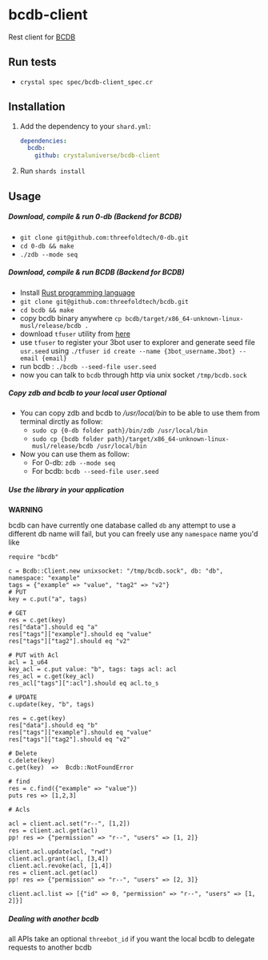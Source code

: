# bcdb-client

Rest client for [BCDB](https://github.com/threefoldtech/bcdb)

## Run tests
- `crystal spec spec/bcdb-client_spec.cr`

## Installation

1. Add the dependency to your `shard.yml`:

   ```yaml
   dependencies:
     bcdb:
       github: crystaluniverse/bcdb-client
   ```

2. Run `shards install`

## Usage

##### Download, compile & run 0-db (Backend for BCDB)
- `git clone git@github.com:threefoldtech/0-db.git`
- `cd 0-db && make`
- `./zdb --mode seq`

##### Download, compile & run BCDB (Backend for BCDB)
- Install [Rust programming language](https://www.rust-lang.org/tools/install)
- `git clone git@github.com:threefoldtech/bcdb.git`
- `cd bcdb && make`
- copy bcdb binary anywhere `cp bcdb/target/x86_64-unknown-linux-musl/release/bcdb .`
- download `tfuser` utility from [here](https://github.com/crystaluniverse/bcdb-client/releases/download/v0.1/tfuser)
- use `tfuser` to register your 3bot user to explorer and generate seed file `usr.seed` using `./tfuser id create --name {3bot_username.3bot} --email {email}`
- run bcdb : `./bcdb --seed-file user.seed `
- now you can talk to `bcdb` through http via unix socket `/tmp/bcdb.sock`

##### Copy zdb and bcdb to your local user **Optional**
- You can copy zdb and bcdb to _/usr/local/bin_ to be able to use them from terminal dirctly as follow:
  - `sudo cp {0-db folder path}/bin/zdb /usr/local/bin`
  - `sudo cp {bcdb folder path}/target/x86_64-unknown-linux-musl/release/bcdb /usr/local/bin`
- Now you can use them as follow:
  - For 0-db: `zdb --mode seq`
  - For bcdb: `bcdb --seed-file user.seed`

##### Use the library in your application

**WARNING**

bcdb can have currently one database called `db` any attempt to use a different db name will fail, but you can freely use any `namespace` name you'd like

```crystal
require "bcdb"

c = Bcdb::Client.new unixsocket: "/tmp/bcdb.sock", db: "db", namespace: "example" 
tags = {"example" => "value", "tag2" => "v2"}
# PUT
key = c.put("a", tags)

# GET
res = c.get(key)
res["data"].should eq "a"
res["tags"]["example"].should eq "value"
res["tags"]["tag2"].should eq "v2"

# PUT with Acl
acl = 1_u64
key_acl = c.put value: "b", tags: tags acl: acl
res_acl = c.get(key_acl)
res_acl["tags"][":acl"].should eq acl.to_s

# UPDATE
c.update(key, "b", tags)

res = c.get(key)
res["data"].should eq "b"
res["tags"]["example"].should eq "value"
res["tags"]["tag2"].should eq "v2"

# Delete
c.delete(key)
c.get(key)  =>  Bcdb::NotFoundError

# find
res = c.find({"example" => "value"})
puts res => [1,2,3] 

# Acls

acl = client.acl.set("r--", [1,2])
res = client.acl.get(acl)
pp! res => {"permission" => "r--", "users" => [1, 2]}

client.acl.update(acl, "rwd")
client.acl.grant(acl, [3,4])
client.acl.revoke(acl, [1,4])
res = client.acl.get(acl)
pp! res => {"permission" => "r--", "users" => [2, 3]}

client.acl.list => [{"id" => 0, "permission" => "r--", "users" => [1, 2]}]

```
##### Dealing with another bcdb
all APIs take an optional `threebot_id` if you want the local bcdb to delegate requests to another bcdb
